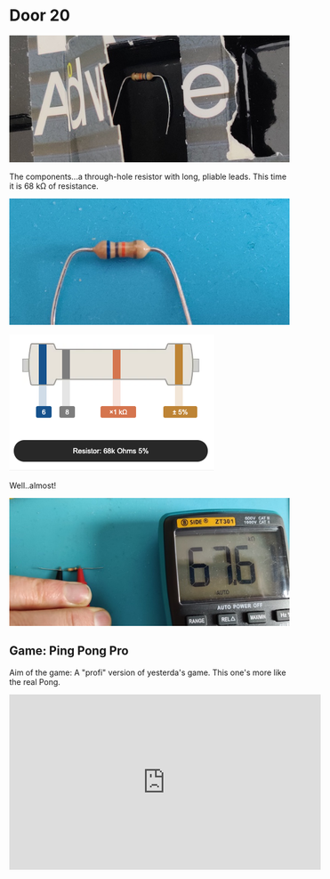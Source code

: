 # Door 20

![door](door.jpg)

The components...a through-hole resistor with long, pliable leads. This time it is 68 k&#8486; of resistance.

![components](components.jpg)

![resist68k](resist68k.png)

Well..almost!

![resist676k](resist676k.jpg)

## Game: Ping Pong Pro

Aim of the game: A "profi" version of yesterda's game. This one's more like the real Pong.

<iframe width="560" height="315" src="https://www.youtube.com/embed/_vaSh8SUrqg" frameborder="0" allow="accelerometer; autoplay; encrypted-media; gyroscope; picture-in-picture" allowfullscreen></iframe>
